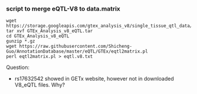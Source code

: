 ### script to merge eQTL-V8 to data.matrix

```
wget https://storage.googleapis.com/gtex_analysis_v8/single_tissue_qtl_data/GTEx_Analysis_v8_eQTL.tar
tar xvf GTEx_Analysis_v8_eQTL.tar
cd GTEx_Analysis_v8_eQTL
gunzip *.gz  
wget https://raw.githubusercontent.com/Shicheng-Guo/AnnotationDatabase/master/eQTL/GTEx/eqtl2matrix.pl
perl eqtl2matrix.pl > eqtl.v8.txt
```

Question:

* rs17632542 showed in GETx website, however not in downloaded V8_eQTL files. Why?
